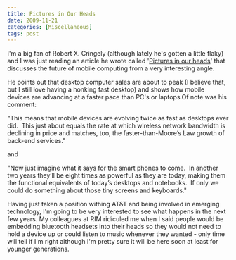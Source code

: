 ```yaml
---
title: Pictures in Our Heads
date: 2009-11-21
categories: [Miscellaneous]
tags: post
---
```


I'm a big fan of Robert X. Cringely (although lately he's gotten a little flaky) and I was just reading an article he wrote called '[Pictures in our heads](http://www.cringely.com/2009/11/pictures-in-our-heads/ "Pictures in Our Heads")' that discusses the future of mobile computing from a very interesting angle.

He points out that desktop computer sales are about to peak (I believe that, but I still love having a honking fast desktop) and shows how mobile devices are advancing at a faster pace than PC's or laptops.Of note was his comment:

"This means that mobile devices are evolving twice as fast as desktops ever did.  This just about equals the rate at which wireless network bandwidth is declining in price and matches, too, the faster-than-Moore’s Law growth of back-end services."

and

"Now just imagine what it says for the smart phones to come.  In another two years they’ll be eight times as powerful as they are today, making them the functional equivalents of today’s desktops and notebooks.  If only we could do something about those tiny screens and keyboards."

Having just taken a position withing AT&T and being involved in emerging technology, I'm going to be very interested to see what happens in the next few years. My colleagues at RIM ridiculed me when I said people would be embedding bluetooth headsets into their heads so they would not need to hold a device up or could listen to music whenever they wanted - only time will tell if I'm right although I'm pretty sure it will be here soon at least for younger generations.